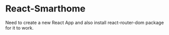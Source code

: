 # React-Smarthome

Need to create a new React App and also install react-router-dom package for it to work.
